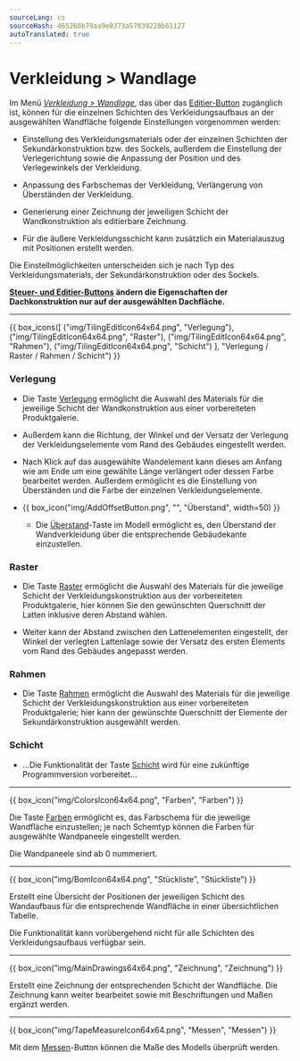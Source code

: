 ```yaml
---
sourceLang: cs
sourceHash: 465260b79aa9e0373a57039228b61127
autoTranslated: true
---
```


# Verkleidung &gt; Wandlage

<p>Im Menü <u><i>Verkleidung &gt; Wandlage</i></u>, das über das <u>Editier-Button</u> zugänglich ist, können für die einzelnen Schichten des Verkleidungsaufbaus an der ausgewählten Wandfläche folgende Einstellungen vorgenommen werden:</p>

<ul>
<li><p>Einstellung des Verkleidungsmaterials oder der einzelnen Schichten der Sekundärkonstruktion bzw. des Sockels, außerdem die Einstellung der Verlegerichtung sowie die Anpassung der Position und des Verlegewinkels der Verkleidung.</p></li>
<li><p>Anpassung des Farbschemas der Verkleidung, Verlängerung von Überständen der Verkleidung.</p></li>
<li><p>Generierung einer Zeichnung der jeweiligen Schicht der Wandkonstruktion als editierbare Zeichnung.</p></li>
<li><p>Für die äußere Verkleidungsschicht kann zusätzlich ein Materialauszug mit Positionen erstellt werden.</p></li>
</ul>

<p>
  Die Einstellmöglichkeiten unterscheiden sich je nach Typ des Verkleidungsmaterials, der Sekundärkonstruktion oder des Sockels.
</p>

<p>
  <b><u>Steuer- und Editier-Buttons</u> ändern die Eigenschaften der Dachkonstruktion nur auf der ausgewählten Dachfläche.</b>
</p>

<hr class="main">

{{ box_icons([
  ("img/TilingEditIcon64x64.png", "Verlegung"),
  ("img/TilingEditIcon64x64.png", "Raster"),
  ("img/TilingEditIcon64x64.png", "Rahmen"),
  ("img/TilingEditIcon64x64.png", "Schicht")
], "Verlegung / Raster / Rahmen / Schicht") }}

<h3>Verlegung</h3>

<ul>
<li><p>
  Die Taste <u>Verlegung</u> ermöglicht die Auswahl des Materials für die jeweilige Schicht der Wandkonstruktion aus einer vorbereiteten Produktgalerie.
  </p></li>
<li><p>Außerdem kann die Richtung, der Winkel und der Versatz der Verlegung der Verkleidungselemente vom Rand des Gebäudes eingestellt werden.
</p></li>

<li><p>
  Nach Klick auf das ausgewählte Wandelement kann dieses am Anfang wie am Ende um eine gewählte Länge verlängert oder dessen Farbe bearbeitet werden.
  Außerdem ermöglicht es die Einstellung von Überständen und die Farbe der einzelnen Verkleidungselemente.
</p></li>

<li><p>
{{ box_icon("img/AddOffsetButton.png", "", "Überstand", width=50) }}
</p></li>

<ul><li><p>
  Die <u>Überstand</u>-Taste im Modell ermöglicht es, den Überstand der Wandverkleidung über die entsprechende Gebäudekante einzustellen.
</p></li></ul>
</ul>

<h3>Raster</h3>

<ul>
<li><p>Die Taste <u>Raster</u> ermöglicht die Auswahl des Materials für die jeweilige Schicht der Verkleidungskonstruktion aus der vorbereiteten Produktgalerie, hier können Sie den gewünschten Querschnitt der Latten inklusive deren Abstand wählen.
</p></li>

<li><p>Weiter kann der Abstand zwischen den Lattenelementen eingestellt, der Winkel der verlegten Lattenlage sowie der Versatz des ersten Elements vom Rand des Gebäudes angepasst werden.
</p></li>
</ul>

<h3>Rahmen</h3>

<ul>
<li><p>
  Die Taste <u>Rahmen</u> ermöglicht die Auswahl des Materials für die jeweilige Schicht der Verkleidungskonstruktion aus einer vorbereiteten Produktgalerie; hier kann der gewünschte Querschnitt der Elemente der Sekundärkonstruktion ausgewählt werden.
  </p></li>
</ul>

<h3>Schicht</h3>
<ul>
<li><p>
  ...Die Funktionalität der Taste <u>Schicht</u> wird für eine zukünftige Programmversion vorbereitet...
</p></li>
</ul>

<hr class="main">

<p>
{{ box_icon("img/ColorsIcon64x64.png", "Farben", "Farben") }}
</p>
<p>Die Taste <u>Farben</u> ermöglicht es, das Farbschema für die jeweilige Wandfläche einzustellen; je nach Schemtyp können die Farben für ausgewählte Wandpaneele eingestellt werden.</p>
<p>Die Wandpaneele sind ab 0 nummeriert.</p>

<hr class="main">

{{ box_icon("img/BomIcon64x64.png", "Stückliste", "Stückliste") }}

<p>
  Erstellt eine Übersicht der Positionen der jeweiligen Schicht des Wandaufbaus für die entsprechende Wandfläche in einer übersichtlichen Tabelle.
</p>

<p>
  Die Funktionalität kann vorübergehend nicht für alle Schichten des Verkleidungsaufbaus verfügbar sein.
</p>

<hr class="main">

{{ box_icon("img/MainDrawings64x64.png", "Zeichnung", "Zeichnung") }}

<p>
  Erstellt eine Zeichnung der entsprechenden Schicht der Wandfläche. Die Zeichnung kann weiter bearbeitet sowie mit Beschriftungen und Maßen ergänzt werden.
</p>

<hr class="main">

{{ box_icon("img/TapeMeasureIcon64x64.png", "Messen", "Messen") }}

<p>
  Mit dem <u>Messen</u>-Button können die Maße des Modells überprüft werden.
</p>